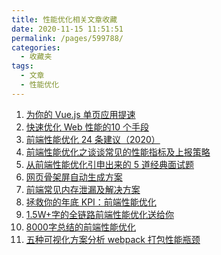 ```yaml
---
title: 性能优化相关文章收藏
date: 2020-11-15 11:51:51
permalink: /pages/599788/
categories: 
  - 收藏夹
tags: 
  - 文章
  - 性能优化
---
```


1. [为你的 Vue.js 单页应用提速][url-1]
2. [快速优化 Web 性能的10 个手段][url-2]
3. [前端性能优化 24 条建议（2020）][url-3]
4. [前端性能优化之谈谈常见的性能指标及上报策略][url-4]
5. [从前端性能优化引申出来的 5 道经典面试题][url-5]
6. [网页骨架屏自动生成方案][url-6]
7. [前端常见内存泄漏及解决方案][url-7]
8. [拯救你的年底 KPI：前端性能优化][url-8]
9. [1.5W+字的全链路前端性能优化送给你][url-9]
10. [8000字总结的前端性能优化][url-10]
11. [五种可视化方案分析 webpack 打包性能瓶颈][url-11]

[url-1]: https://mp.weixin.qq.com/s?__biz=MzI1ODk2Mjk0Nw==&mid=2247486609&idx=1&sn=2e105ff1f7d21d6d030ded3bb5050e5f&chksm=ea016ffddd76e6eba8f717fda6108883b3954437d6a8b0188574fad2d7ab1f4f35c1e2b67838&mpshare=1&scene=1&srcid=0911K2psQIdsdeKTtL4U6Qu5&sharer_sharetime=1599787167300&sharer_shareid=76605a84a018b6b091677b5240ac0709&key=e3bce42fc7df4344b25ac51bafda728cfc00a852aada8cf82459b9c9ba00ee8642c245256cfc3b17d69c7c9973a27e4dd687eb82bd8d56effe142eab3b320d15fafcfd8b8cad36893553909cc4d0b755538d5050ee81b85c26f75e4ff8e3ff1c85bf33616421ecbdfd0c9cb3793737536b1940921ca94d28a93303cae7110f54&ascene=1&uin=MTQ3NTQwOTg4MQ%3D%3D&devicetype=Windows+10+x64&version=62090529&lang=zh_CN&exportkey=AW64navxWxnChNPOjgIYnHA%3D&pass_ticket=MRyC7ujU4ZM5Jd3KfXI5vZmueAawa0qE8vlOHZ%2FvhuGICkvC3xEEPurwkBShLSAQ&wx_header=0
[url-2]:https://mp.weixin.qq.com/s/nwK_uiKQrFIYolkHGFhgBw
[url-3]:https://mp.weixin.qq.com/s?__biz=MzI2NTk2NzUxNg==&mid=2247488868&idx=2&sn=093a4d287e9f813f665712d4363ad22b&chksm=ea941797dde39e8100085d3216bad38727eaec70184f87481a42e5f15d40e79638eccc6b385a&mpshare=1&scene=1&srcid=1112ceYZzfmaZWYuhCEW2nBY&sharer_sharetime=1605142275521&sharer_shareid=76605a84a018b6b091677b5240ac0709&key=7d01bae64b326089929525888b98ff11c308cac5e56714b20978b1dbdead6891cb2fb0b716c1912695d40eebcd845c07eb8c4d3fe5571982214db354f3a945a9e74e918b69fbd9a3ee3eb74d9a9d5ae2e607acb8cb8770a39188adba765cf21d784ac0e7f2382c9d1bc706db32b6706d2f5453ba5c78951e039989bdef10b269&ascene=1&uin=MTQ3NTQwOTg4MQ%3D%3D&devicetype=Windows+10+x64&version=6300002f&lang=zh_CN&exportkey=AZu%2B7KuR5RMEa9wTcKl%2FoCE%3D&pass_ticket=JqWxJa8bdrA7kFFDjJ2Ugc%2BYxmazPx5u%2F6xeLa%2BxAbZK6LhP5THzmDnEUiZl159n&wx_header=0
[url-4]:https://mp.weixin.qq.com/s?__biz=MzI0MzIyMDM5Ng==&mid=2649830970&idx=1&sn=b201d5d83d984ee798c3df83b9f86eeb&chksm=f175fcf9c60275ef8d06e34c46ce9c05a2da0a9d057cfc611c76243e6aa19cea6f5b99572b64&mpshare=1&scene=1&srcid=1118AU3ffYL14nToewGBXl63&sharer_sharetime=1605709032105&sharer_shareid=76605a84a018b6b091677b5240ac0709&key=f30b17575781b4aad3db97af8680a5cf59b2ae742f70ef21596460c8de99d21775ad7aed1573eb79569ccc352586e12f1baa752d68d5323be28bfb673673338eee6ae3ba96516164033f88173d25f95a36b2745c786cc6585007edb4a42d6c990523dfbb98ee253e67e2052c02b0d3b367f2fb3d75d2ce0cff5086ac51b5e3df&ascene=1&uin=MTQ3NTQwOTg4MQ%3D%3D&devicetype=Windows+10+x64&version=6300002f&lang=zh_CN&exportkey=AfKs04aJg77BP%2F4%2BDJChH%2BM%3D&pass_ticket=hDXsm3zCTw3jHfqsbwwE88xnevMZ0et1%2FS%2FS%2BT0u9ba%2FxpnsGYp7DyJFD6Ed4ZaV&wx_header=0
[url-5]:https://juejin.im/post/6888848660591968264
[url-6]:https://mp.weixin.qq.com/s?__biz=Mzg5ODA5NTM1Mw==&mid=2247491124&idx=1&sn=0e39504ea3fbd717e4eb8629658db936&chksm=c0669fa2f71116b4aee128564b6cd5e936bbf1b5ee8a671b4b482cf5ba16bc4d8cd051474545&mpshare=1&scene=1&srcid=1206HuAHorUtB6ZRGRFOgwaU&sharer_sharetime=1607213293558&sharer_shareid=76605a84a018b6b091677b5240ac0709&key=ff69355afd56518af14e561944b1540858e9de537f3be8286b95c3cd8741454af5df62cc1cf475f8ee083b5aa1789b31f3e225957631c3e5c7fb11236787d414bb42548bd60e6b97b61565fd8b3477d439cd3fb561026c1c6d6d8e553a6c76c6edca2935386a7a4fcee24096f1542de564534c315948f86ccef917edba3dad47&ascene=1&uin=MTQ3NTQwOTg4MQ%3D%3D&devicetype=Windows+10+x64&version=6300002f&lang=zh_CN&exportkey=AVuaDXoxpsr%2FwrazwnPbK4g%3D&pass_ticket=hDXsm3zCTw3jHfqsbwwE88xnevMZ0et1%2FS%2FS%2BT0u9ba%2FxpnsGYp7DyJFD6Ed4ZaV&wx_header=0
[url-7]:https://mp.weixin.qq.com/s/tQcgjZNkjOX1E-sohT0N6g
[url-8]:https://mp.weixin.qq.com/s/qvnki1qrFMuN9BAlVT4rKQ
[url-9]:https://mp.weixin.qq.com/s/nqUMUoa2R5fIfzJV5kBBsg
[url-10]:https://mp.weixin.qq.com/s/q6VmaPvyIGijQNOcgd-fag
[url-11]:https://mp.weixin.qq.com/s/vc5shChmJQklqiOEjWxgiA
